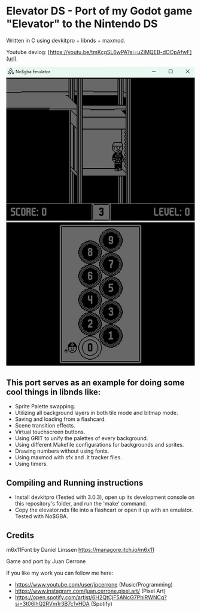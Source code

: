 # Elevator DS - Port of my Godot game "Elevator" to the Nintendo DS

Written in C using devkitpro + libnds + maxmod.

Youtube devlog: [https://youtu.be/tmKcgSL6wPA?si=uZiMQEB-dOOpAfwF](url)

![gameplay](https://github.com/jpcerrone/elevator-nds/blob/master/ReadmeDemo.gif)

## This port serves as an example for doing some cool things in libnds like:
* Sprite Palette swapping.
* Utilizing all background layers in both tile mode and bitmap mode.
* Saving and loading from a flashcard.
* Scene transition effects.
* Virtual touchscreen buttons.
* Using GRIT to unify the palettes of every background.
* Using different Makefile configurations for backgrounds and sprites.
* Drawing numbers without using fonts.
* Using maxmod with sfx and .it tracker files.
* Using timers.

## Compiling and Running instructions
* Install devkitpro (Tested with 3.0.3), open up its development console on this repository's folder, and run the 'make' command.
* Copy the elevator.nds file into a flashcart or open it up with an emulator. Tested with No$GBA.

## Credits
m6x11Font by Daniel Linssen https://managore.itch.io/m6x11

Game and port by Juan Cerrone

If you like my work you can follow me here:
* https://www.youtube.com/user/jpcerrone (Music/Programming)
* https://www.instagram.com/juan.cerrone.pixel.art/ (Pixel Art)
* https://open.spotify.com/artist/6H2QtCjF5ANcG7PhiRWNCq?si=3t06lhQ2RVm1r3B7c1vHDA (Spotify)
